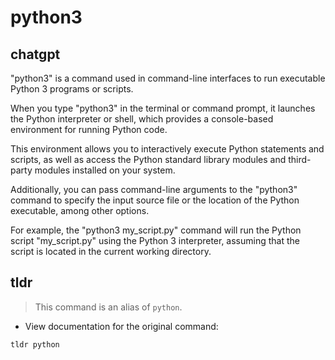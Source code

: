 # python3 
## chatgpt 
"python3" is a command used in command-line interfaces to run executable Python 3 programs or scripts. 

When you type "python3" in the terminal or command prompt, it launches the Python interpreter or shell, which provides a console-based environment for running Python code. 

This environment allows you to interactively execute Python statements and scripts, as well as access the Python standard library modules and third-party modules installed on your system.

Additionally, you can pass command-line arguments to the "python3" command to specify the input source file or the location of the Python executable, among other options. 

For example, the "python3 my_script.py" command will run the Python script "my_script.py" using the Python 3 interpreter, assuming that the script is located in the current working directory. 

## tldr 
 
> This command is an alias of `python`.

- View documentation for the original command:

`tldr python`
